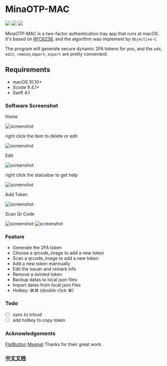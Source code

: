 # MinaOTP-MAC

[![](https://img.shields.io/badge/platform-osx-red.svg)](https://github.com/MinaOTP/MinaOTP-MAC)    [![](https://img.shields.io/github/release/MinaOTP/MinaOTP-MAC.svg)](https://github.com/MinaOTP/MinaOTP-MAC/releases)    [![](https://img.shields.io/github/license/mashape/apistatus.svg)](https://github.com/MinaOTP/MinaOTP-MTP)   
<!-- [![](https://img.shields.io/github/downloads/MinaOTP/MinaOTP-MAC/latest/total.svg)](https://github.com/MinaOTP/MinaOTP-MAC)
-->
MinaOTP-MAC is a two-factor authentication tray app that runs at macOS. It's based on [RFC6238](https://tools.ietf.org/html/rfc6238), and the algorithm was implement by `Objective-C`

The program will generate secure dynamic 2FA tokens for you, and the `add`, `edit`, `remove`,`import`, `export` are pretty convenient.

## Requirements

- macOS 10.10+
- Xcode 9.4.1+
- Swift 4.1

### Software Screenshot

Home

![screenshot](https://raw.githubusercontent.com/wjmwjmwb/GitImage/master/MinaOtp-Guide/guide_en_10.png)

right click the item to delete or edit

![screenshot](https://raw.githubusercontent.com/wjmwjmwb/GitImage/master/MinaOtp-Guide/guide_en_09.jpeg)

Edit

![screenshot](https://raw.githubusercontent.com/wjmwjmwb/GitImage/master/MinaOtp-Guide/guide_en_05.png)

right click the statusbar to get help

![screenshot](https://raw.githubusercontent.com/wjmwjmwb/GitImage/master/MinaOtp-Guide/guide_en_07.png)

Add Token

![screenshot](https://raw.githubusercontent.com/wjmwjmwb/GitImage/master/MinaOtp-Guide/guide_en_08.jpeg)

Scan Qr Code

![screenshot](https://raw.githubusercontent.com/wjmwjmwb/GitImage/master/MinaOtp-Guide/guide_en_02.png)
![screenshot](https://raw.githubusercontent.com/wjmwjmwb/GitImage/master/MinaOtp-Guide/guide_en_03.png)


### Feature

* Generate the 2FA token
* Choose a qrcode_image to add a new token
* Scan a qrcode_image to add a new token
* Add a new token mannually
* Edit the issuer and remark info
* Remove a existed token
* Backup datas to local json files
* Import datas from local json files
* Hotkey:   ⌘⌘   (double click ⌘) 

### Todo
* [ ] sync to icloud
* [ ] add hotkey to copy token 

### Acknowledgements
[FlatButton](https://github.com/OskarGroth/FlatButton)
[Magnet](https://github.com/Clipy/Magnet)
Thanks for their great work. 

### [中文文档](README_zh.md)